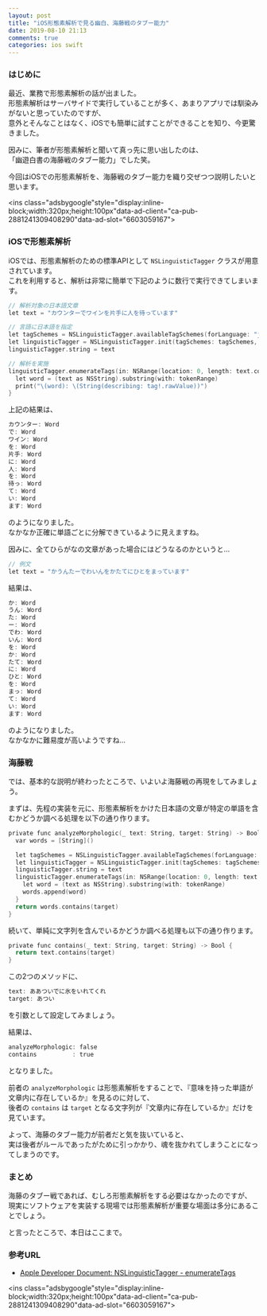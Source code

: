 ```yaml
---
layout: post
title: "iOS形態素解析で見る幽白、海藤戦のタブー能力"
date: 2019-08-10 21:13
comments: true
categories: ios swift
---
```


### はじめに
最近、業務で形態素解析の話が出ました。  
形態素解析はサーバサイドで実行していることが多く、あまりアプリでは馴染みがないと思っていたのですが、  
意外とそんなことはなく、iOSでも簡単に試すことができることを知り、今更驚きました。  

因みに、筆者が形態素解析と聞いて真っ先に思い出したのは、  
「幽遊白書の海藤戦のタブー能力」でした笑。  

今回はiOSでの形態素解析を、海藤戦のタブー能力を織り交ぜつつ説明したいと思います。  

<script async src="//pagead2.googlesyndication.com/pagead/js/adsbygoogle.js"></script>
<ins class="adsbygoogle"style="display:inline-block;width:320px;height:100px"data-ad-client="ca-pub-2881241309408290"data-ad-slot="6603059167"></ins>
<script>
(adsbygoogle = window.adsbygoogle || []).push({});
</script>

<!-- more -->

### iOSで形態素解析
iOSでは、形態素解析のための標準APIとして `NSLinguisticTagger` クラスが用意されています。   
これを利用すると、解析は非常に簡単で下記のように数行で実行できてしまいます。  

```objective-c
// 解析対象の日本語文章
let text = "カウンターでワインを片手に人を待っています"

// 言語に日本語を指定
let tagSchemes = NSLinguisticTagger.availableTagSchemes(forLanguage: "ja")
let linguisticTagger = NSLinguisticTagger.init(tagSchemes: tagSchemes, options: 0)
linguisticTagger.string = text

// 解析を実施
linguisticTagger.enumerateTags(in: NSRange(location: 0, length: text.count), scheme: .tokenType, options: []) { (tag, tokenRange, sentenceRange, stop) in
  let word = (text as NSString).substring(with: tokenRange)
  print("\(word): \(String(describing: tag!.rawValue))")
}
```

上記の結果は、  

```objective-c
カウンター: Word
で: Word
ワイン: Word
を: Word
片手: Word
に: Word
人: Word
を: Word
待っ: Word
て: Word
い: Word
ます: Word
```

のようになりました。  
なかなか正確に単語ごとに分解できているように見えますね。  

因みに、全てひらがなの文章があった場合にはどうなるのかというと...  

```objective-c
// 例文
let text = "かうんたーでわいんをかたてにひとをまっています"
```

結果は、  

```objective-c
か: Word
うん: Word
た: Word
ー: Word
でわ: Word
いん: Word
を: Word
か: Word
たて: Word
に: Word
ひと: Word
を: Word
まっ: Word
て: Word
い: Word
ます: Word
```

のようになりました。  
なかなかに難易度が高いようですね...  

### 海藤戦
では、基本的な説明が終わったところで、いよいよ海藤戦の再現をしてみましょう。

まずは、先程の実装を元に、形態素解析をかけた日本語の文章が特定の単語を含むかどうか調べる処理を以下の通り作ります。  

```objective-c
private func analyzeMorphologic(_ text: String, target: String) -> Bool {
  var words = [String]()

  let tagSchemes = NSLinguisticTagger.availableTagSchemes(forLanguage: "ja")
  let linguisticTagger = NSLinguisticTagger.init(tagSchemes: tagSchemes, options: 0)
  linguisticTagger.string = text
  linguisticTagger.enumerateTags(in: NSRange(location: 0, length: text.count), scheme: .tokenType, options: []) { (tag, tokenRange, sentenceRange, stop) in
    let word = (text as NSString).substring(with: tokenRange)
    words.append(word)
  }
  return words.contains(target)
}
```

続いて、単純に文字列を含んでいるかどうか調べる処理も以下の通り作ります。  

```objective-c
private func contains(_ text: String, target: String) -> Bool {
  return text.contains(target)
}
```

この2つのメソッドに、  

```objective-c
text: ああついでに氷をいれてくれ
target: あつい
```

を引数として設定してみましょう。  

結果は、  

```objective-c
analyzeMorphologic: false
contains          : true
```

となりました。  

前者の `analyzeMorphologic` は形態素解析をすることで、『意味を持った単語が文章内に存在しているか』を見るのに対して、  
後者の `contains` は `target` となる文字列が『文章内に存在しているか』だけを見ています。  

よって、海藤のタブー能力が前者だと気を抜いていると、  
実は後者がルールであったがために引っかかり、魂を抜かれてしまうことになってしまうのです。  

### まとめ
海藤のタブー戦であれば、むしろ形態素解析をする必要はなかったのですが、  
現実にソフトウェアを実装する現場では形態素解析が重要な場面は多分にあることでしょう。  

と言ったところで、本日はここまで。  

### 参考URL

* [Apple Developer Document: NSLinguisticTagger - enumerateTags](https://developer.apple.com/documentation/foundation/nslinguistictagger/1410036-enumeratetags)  

<script async src="//pagead2.googlesyndication.com/pagead/js/adsbygoogle.js"></script>
<ins class="adsbygoogle"style="display:inline-block;width:320px;height:100px"data-ad-client="ca-pub-2881241309408290"data-ad-slot="6603059167"></ins>
<script>
(adsbygoogle = window.adsbygoogle || []).push({});
</script>
